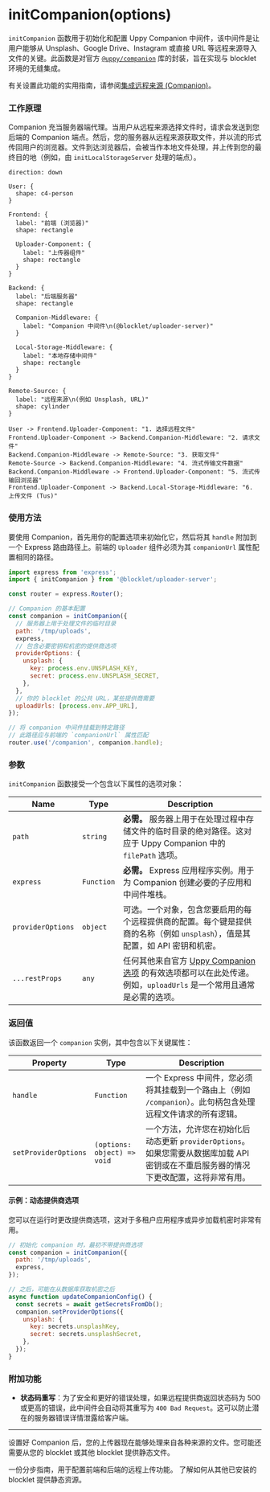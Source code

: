 # initCompanion(options)

`initCompanion` 函数用于初始化和配置 Uppy Companion 中间件，该中间件是让用户能够从 Unsplash、Google Drive、Instagram 或直接 URL 等远程来源导入文件的关键。此函数是对官方 [`@uppy/companion`](https://uppy.io/docs/companion/) 库的封装，旨在实现与 blocklet 环境的无缝集成。

有关设置此功能的实用指南，请参阅[集成远程来源 (Companion)](./guides-remote-sources.md)。

### 工作原理

Companion 充当服务器端代理。当用户从远程来源选择文件时，请求会发送到您后端的 Companion 端点。然后，您的服务器从远程来源获取文件，并以流的形式传回用户的浏览器。文件到达浏览器后，会被当作本地文件处理，并上传到您的最终目的地（例如，由 `initLocalStorageServer` 处理的端点）。

```d2 How Companion Works icon=mdi:diagram-outline
direction: down

User: {
  shape: c4-person
}

Frontend: {
  label: "前端 (浏览器)"
  shape: rectangle

  Uploader-Component: {
    label: "上传器组件"
    shape: rectangle
  }
}

Backend: {
  label: "后端服务器"
  shape: rectangle

  Companion-Middleware: {
    label: "Companion 中间件\n(@blocklet/uploader-server)"
  }

  Local-Storage-Middleware: {
    label: "本地存储中间件"
    shape: rectangle
  }
}

Remote-Source: {
  label: "远程来源\n(例如 Unsplash, URL)"
  shape: cylinder
}

User -> Frontend.Uploader-Component: "1. 选择远程文件"
Frontend.Uploader-Component -> Backend.Companion-Middleware: "2. 请求文件"
Backend.Companion-Middleware -> Remote-Source: "3. 获取文件"
Remote-Source -> Backend.Companion-Middleware: "4. 流式传输文件数据"
Backend.Companion-Middleware -> Frontend.Uploader-Component: "5. 流式传输回浏览器"
Frontend.Uploader-Component -> Backend.Local-Storage-Middleware: "6. 上传文件 (Tus)"

```

### 使用方法

要使用 Companion，首先用你的配置选项来初始化它，然后将其 `handle` 附加到一个 Express 路由路径上。前端的 `Uploader` 组件必须为其 `companionUrl` 属性配置相同的路径。

```javascript Basic Companion Setup icon=logos:javascript
import express from 'express';
import { initCompanion } from '@blocklet/uploader-server';

const router = express.Router();

// Companion 的基本配置
const companion = initCompanion({
  // 服务器上用于处理文件的临时目录
  path: '/tmp/uploads',
  express,
  // 包含必要密钥和机密的提供商选项
  providerOptions: {
    unsplash: {
      key: process.env.UNSPLASH_KEY,
      secret: process.env.UNSPLASH_SECRET,
    },
  },
  // 你的 blocklet 的公共 URL，某些提供商需要
  uploadUrls: [process.env.APP_URL],
});

// 将 companion 中间件挂载到特定路径
// 此路径应与前端的 `companionUrl` 属性匹配
router.use('/companion', companion.handle);
```

### 参数

`initCompanion` 函数接受一个包含以下属性的选项对象：

| Name              | Type       | Description                                                                                                                                                                                          |
| ----------------- | ---------- | ---------------------------------------------------------------------------------------------------------------------------------------------------------------------------------------------------- |
| `path`            | `string`   | **必需。** 服务器上用于在处理过程中存储文件的临时目录的绝对路径。这对应于 Uppy Companion 中的 `filePath` 选项。                        |
| `express`         | `Function` | **必需。** Express 应用程序实例。用于为 Companion 创建必要的子应用和中间件堆栈。                                                                        |
| `providerOptions` | `object`   | 可选。一个对象，包含您要启用的每个远程提供商的配置。每个键是提供商的名称（例如 `unsplash`），值是其配置，如 API 密钥和机密。 |
| `...restProps`    | `any`      | 任何其他来自官方 [Uppy Companion 选项](https://uppy.io/docs/companion/options/) 的有效选项都可以在此处传递。例如，`uploadUrls` 是一个常用且通常是必需的选项。          |

### 返回值

该函数返回一个 `companion` 实例，其中包含以下关键属性：

| Property            | Type       | Description                                                                                                                                                                                                                              |
| ------------------- | ---------- | ---------------------------------------------------------------------------------------------------------------------------------------------------------------------------------------------------------------------------------------- |
| `handle`            | `Function` | 一个 Express 中间件，您必须将其挂载到一个路由上（例如 `/companion`）。此句柄包含处理远程文件请求的所有逻辑。                                                                                |
| `setProviderOptions`| `(options: object) => void` | 一个方法，允许您在初始化后动态更新 `providerOptions`。如果您需要从数据库加载 API 密钥或在不重启服务器的情况下更改配置，这将非常有用。 |

#### 示例：动态提供商选项

您可以在运行时更改提供商选项，这对于多租户应用程序或异步加载机密时非常有用。

```javascript Dynamic Provider Options icon=logos:javascript
// 初始化 companion 时，最初不带提供商选项
const companion = initCompanion({
  path: '/tmp/uploads',
  express,
});

// 之后，可能在从数据库获取机密之后
async function updateCompanionConfig() {
  const secrets = await getSecretsFromDb();
  companion.setProviderOptions({
    unsplash: {
      key: secrets.unsplashKey,
      secret: secrets.unsplashSecret,
    },
  });
}
```

### 附加功能

- **状态码重写**：为了安全和更好的错误处理，如果远程提供商返回状态码为 500 或更高的错误，此中间件会自动将其重写为 `400 Bad Request`。这可以防止潜在的服务器错误详情泄露给客户端。

---

设置好 Companion 后，您的上传器现在能够处理来自各种来源的文件。您可能还需要从您的 blocklet 或其他 blocklet 提供静态文件。

<x-cards>
  <x-card data-title="指南：集成远程来源" data-icon="lucide:link" data-href="/guides/remote-sources">
    一份分步指南，用于配置前端和后端的远程上传功能。
  </x-card>
  <x-card data-title="API：initStaticResourceMiddleware" data-icon="lucide:file-code" data-href="/api-reference/uploader-server/static-resource">
    了解如何从其他已安装的 blocklet 提供静态资源。
  </x-card>
</x-cards>